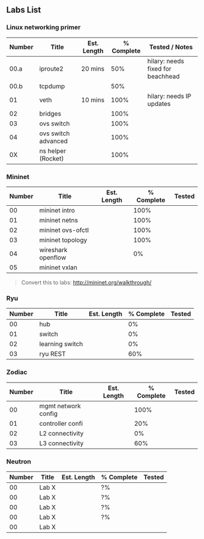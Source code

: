## Labs List

### Linux networking primer
| Number | Title               | Est. Length | % Complete | Tested / Notes                    |
|--------|---------------------|-------------|------------|-----------------------------------|
| 00.a   | iproute2            | 20 mins     | 50%        | hilary: needs fixed for beachhead |
| 00.b   | tcpdump             |             | 50%        |                                   |
| 01     | veth                | 10 mins     | 100%       | hilary: needs IP updates          |
| 02     | bridges             |             | 100%       |                                   |
| 03     | ovs switch          |             | 100%       |                                   |
| 04     | ovs switch advanced |             | 100%       |                                   |
| 0X     | ns helper (Rocket)  |             | 100%       |                                   |

### Mininet
| Number | Title              | Est. Length | % Complete | Tested |
|--------|--------------------|-------------|------------|--------|
| 00     | mininet intro      |             | 100%       |        |
| 01     | mininet netns      |             | 100%       |        |
| 02     | mininet ovs-ofctl  |             | 100%       |        |
| 03     | mininet topology   |             | 100%       |        |
| 04     | wireshark openflow |             | 0%         |        |
| 05     | mininet vxlan      |             |            |        |
   > Convert this to labs: http://mininet.org/walkthrough/

### Ryu
| Number | Title           | Est. Length | % Complete | Tested |
|--------|-----------------|-------------|------------|--------|
| 00     | hub             |             | 0%         |        |
| 01     | switch          |             | 0%         |        |
| 02     | learning switch |             | 0%         |        |
| 03     | ryu REST        |             | 60%        |        |

### Zodiac 
| Number | Title               | Est. Length | % Complete | Tested |
|--------|---------------------|-------------|------------|--------|
| 00     | mgmt network config |             | 100%       |        |
| 01     | controller confi    |             | 20%        |        |
| 02     | L2 connectivity     |             | 0%         |        |
| 03     | L3 connectivity     |             | 60%        |        |

### Neutron
| Number | Title | Est. Length | % Complete | Tested |
|--------|-------|-------------|------------|--------|
| 00     | Lab X |             | ?%         |        |
| 00     | Lab X |             | ?%         |        |
| 00     | Lab X |             | ?%         |        |
| 00     | Lab X |             | ?%         |        |
| 00     | Lab X |             |            |        |
